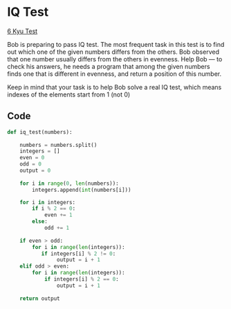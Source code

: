 # IQ Test

[6 Kyu Test](https://www.codewars.com/kata/552c028c030765286c00007d)

Bob is preparing to pass IQ test. The most frequent task in this test is to find out which one of the given numbers differs from the others. Bob observed that one number usually differs from the others in evenness. Help Bob — to check his answers, he needs a program that among the given numbers finds one that is different in evenness, and return a position of this number.

Keep in mind that your task is to help Bob solve a real IQ test, which means indexes of the elements start from 1 (not 0)

## Code

```python
def iq_test(numbers):
    
    numbers = numbers.split()
    integers = []
    even = 0
    odd = 0
    output = 0
    
    for i in range(0, len(numbers)):
        integers.append(int(numbers[i]))

    for i in integers:
        if i % 2 == 0:
            even += 1
        else:
            odd += 1
    
    if even > odd:
        for i in range(len(integers)):
           if integers[i] % 2 != 0:
                output = i + 1       
    elif odd > even:
        for i in range(len(integers)):
            if integers[i] % 2 == 0:
                output = i + 1
    
    return output
```
